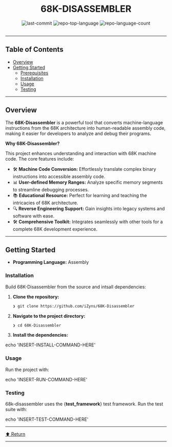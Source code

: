 <div id="top">

<!-- HEADER STYLE: CLASSIC -->
<div align="center">


# 68K-DISASSEMBLER

<!-- BADGES -->
<img src="https://img.shields.io/github/last-commit/iZyns/68K-Disassembler?style=flat&logo=git&logoColor=white&color=0080ff" alt="last-commit">
<img src="https://img.shields.io/github/languages/top/iZyns/68K-Disassembler?style=flat&color=0080ff" alt="repo-top-language">
<img src="https://img.shields.io/github/languages/count/iZyns/68K-Disassembler?style=flat&color=0080ff" alt="repo-language-count">

</div>
<br>

---

## Table of Contents

- [Overview](#overview)
- [Getting Started](#getting-started)
    - [Prerequisites](#prerequisites)
    - [Installation](#installation)
    - [Usage](#usage)
    - [Testing](#testing)

---

## Overview

The **68K-Disassembler** is a powerful tool that converts machine-language instructions from the 68K architecture into human-readable assembly code, making it easier for developers to analyze and debug their programs.

**Why 68K-Disassembler?**

This project enhances understanding and interaction with 68K machine code. The core features include:

- 🛠️ **Machine Code Conversion:** Effortlessly translate complex binary instructions into accessible assembly code.
- 📊 **User-defined Memory Ranges:** Analyze specific memory segments to streamline debugging processes.
- 📚 **Educational Resource:** Perfect for learning and teaching the intricacies of 68K architecture.
- 🔍 **Reverse Engineering Support:** Gain insights into legacy systems and software with ease.
- 🛠️ **Comprehensive Toolkit:** Integrates seamlessly with other tools for a complete 68K development experience.

---

## Getting Started

- **Programming Language:** Assembly

### Installation

Build 68K-Disassembler from the source and intsall dependencies:

1. **Clone the repository:**

    ```sh
    ❯ git clone https://github.com/iZyns/68K-Disassembler
    ```

2. **Navigate to the project directory:**

    ```sh
    ❯ cd 68K-Disassembler
    ```

3. **Install the dependencies:**

echo 'INSERT-INSTALL-COMMAND-HERE'

### Usage

Run the project with:

echo 'INSERT-RUN-COMMAND-HERE'

### Testing

68k-disassembler uses the {__test_framework__} test framework. Run the test suite with:

echo 'INSERT-TEST-COMMAND-HERE'

---

<div align="left"><a href="#top">⬆ Return</a></div>

---
